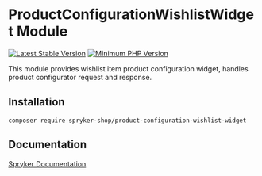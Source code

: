 # ProductConfigurationWishlistWidget Module
[![Latest Stable Version](https://poser.pugx.org/spryker-shop/product-configuration-wishlist-widget/v/stable.svg)](https://packagist.org/packages/spryker-shop/product-configuration-wishlist-widget)
[![Minimum PHP Version](https://img.shields.io/badge/php-%3E%3D%208.2-8892BF.svg)](https://php.net/)

This module provides wishlist item product configuration widget, handles product configurator request and response.

## Installation

```
composer require spryker-shop/product-configuration-wishlist-widget
```

## Documentation

[Spryker Documentation](https://docs.spryker.com)
